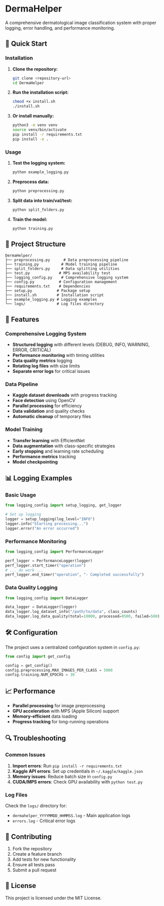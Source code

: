 # DermaHelper

A comprehensive dermatological image classification system with proper logging, error handling, and performance monitoring.

## 🚀 Quick Start

### Installation

1. **Clone the repository:**
   ```bash
   git clone <repository-url>
   cd DermaHelper
   ```

2. **Run the installation script:**
   ```bash
   chmod +x install.sh
   ./install.sh
   ```

3. **Or install manually:**
   ```bash
   python3 -m venv venv
   source venv/bin/activate
   pip install -r requirements.txt
   pip install -e .
   ```

### Usage

1. **Test the logging system:**
   ```bash
   python example_logging.py
   ```

2. **Preprocess data:**
   ```bash
   python preprocessing.py
   ```

3. **Split data into train/val/test:**
   ```bash
   python split_folders.py
   ```

4. **Train the model:**
   ```bash
   python training.py
   ```

## 📁 Project Structure

```
DermaHelper/
├── preprocessing.py      # Data preprocessing pipeline
├── training.py          # Model training pipeline
├── split_folders.py     # Data splitting utilities
├── test.py             # MPS availability test
├── logging_config.py    # Comprehensive logging system
├── config.py           # Configuration management
├── requirements.txt    # Dependencies
├── setup.py           # Package setup
├── install.sh         # Installation script
├── example_logging.py # Logging examples
└── logs/              # Log files directory
```

## 🔧 Features

### Comprehensive Logging System
- **Structured logging** with different levels (DEBUG, INFO, WARNING, ERROR, CRITICAL)
- **Performance monitoring** with timing utilities
- **Data quality metrics** logging
- **Rotating log files** with size limits
- **Separate error logs** for critical issues

### Data Pipeline
- **Kaggle dataset downloads** with progress tracking
- **Face detection** using OpenCV
- **Parallel processing** for efficiency
- **Data validation** and quality checks
- **Automatic cleanup** of temporary files

### Model Training
- **Transfer learning** with EfficientNet
- **Data augmentation** with class-specific strategies
- **Early stopping** and learning rate scheduling
- **Performance metrics** tracking
- **Model checkpointing**

## 📊 Logging Examples

### Basic Usage
```python
from logging_config import setup_logging, get_logger

# Set up logging
logger = setup_logging(log_level="INFO")
logger.info("Starting processing...")
logger.error("An error occurred")
```

### Performance Monitoring
```python
from logging_config import PerformanceLogger

perf_logger = PerformanceLogger(logger)
perf_logger.start_timer("operation")
# ... do work ...
perf_logger.end_timer("operation", "- Completed successfully")
```

### Data Quality Logging
```python
from logging_config import DataLogger

data_logger = DataLogger(logger)
data_logger.log_dataset_info("/path/to/data", class_counts)
data_logger.log_data_quality(total=10000, processed=9500, failed=500)
```

## 🛠️ Configuration

The project uses a centralized configuration system in `config.py`:

```python
from config import get_config

config = get_config()
config.preprocessing.MAX_IMAGES_PER_CLASS = 5000
config.training.NUM_EPOCHS = 30
```

## 📈 Performance

- **Parallel processing** for image preprocessing
- **GPU acceleration** with MPS (Apple Silicon) support
- **Memory-efficient** data loading
- **Progress tracking** for long-running operations

## 🔍 Troubleshooting

### Common Issues

1. **Import errors**: Run `pip install -r requirements.txt`
2. **Kaggle API errors**: Set up credentials in `~/.kaggle/kaggle.json`
3. **Memory issues**: Reduce batch size in `config.py`
4. **CUDA/MPS errors**: Check GPU availability with `python test.py`

### Log Files

Check the `logs/` directory for:
- `dermahelper_YYYYMMDD_HHMMSS.log` - Main application logs
- `errors.log` - Critical error logs

## 🤝 Contributing

1. Fork the repository
2. Create a feature branch
3. Add tests for new functionality
4. Ensure all tests pass
5. Submit a pull request

## 📄 License

This project is licensed under the MIT License.
